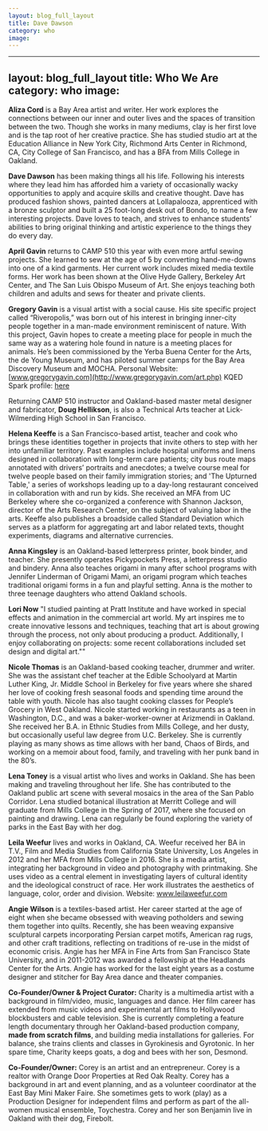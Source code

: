 ```yaml
---
layout: blog_full_layout
title: Dave Dawson
category: who
image: 
---
```


---
layout: blog_full_layout
title: Who We Are
category: who
image: 
---

**Aliza Cord** is a Bay Area artist and writer. Her work explores the connections between our inner and outer lives and the spaces of transition between the two. Though she works in many mediums, clay is her first love and is the tap root of her creative practice. She has studied studio art at the Education Alliance in New York City, Richmond Arts Center in Richmond, CA, City College of San Francisco, and has a BFA from Mills College in Oakland.

**Dave Dawson** has been making things all his life. Following his interests where they lead him has afforded him a variety of occasionally wacky opportunities to apply and acquire skills and creative thought. Dave has produced fashion shows, painted dancers at Lollapalooza, apprenticed with a bronze sculptor and built a 25 foot-long desk out of Bondo, to name a few interesting projects. Dave loves to teach, and strives to enhance students’ abilities to bring original thinking and artistic experience to the things they do every day.

**April Gavin** returns to CAMP 510 this year with even more artful sewing projects.  She learned to sew at the age of 5 by converting hand-me-downs into one of a kind garments. Her current work includes mixed media textile forms.  Her work has been shown at the Olive Hyde Gallery, Berkeley Art Center, and The San Luis Obispo Museum of Art. She enjoys teaching both children and adults and sews for theater and private clients.  

**Gregory Gavin** is a visual artist with a social cause. His site specific project called “Riveropolis,” was born out of his interest in bringing inner-city people together in a man-made environment reminiscent of nature. With this project, Gavin hopes to create a meeting place for people in much the same way as a watering hole found in nature is a meeting places for animals. He’s been commissioned by the Yerba Buena Center for the Arts, the de Young Museum, and has piloted summer camps for the Bay Area Discovery Museum and MOCHA.
Personal Website: [www.gregorygavin.com](http://www.gregorygavin.com/art.php)
KQED Spark profile: [here](http://ww2.kqed.org/spark/gregory-gavin/)

Returning CAMP 510 instructor and Oakland-based master metal designer and fabricator, **Doug Hellikson**, is also a Technical Arts teacher at Lick-Wilmerding High School in San Francisco.

**Helena Keeffe** is a San Francisco-based artist, teacher and cook who brings these identities together in projects that invite others to step with her into unfamiliar territory. Past examples include hospital uniforms and linens designed in collaboration with long-term care patients; city bus route maps annotated with drivers’ portraits and anecdotes; a twelve course meal for twelve people based on their family immigration stories; and 'The Upturned Table,' a series of workshops leading up to a day-long restaurant conceived in collaboration with and run by kids. She received an MFA from UC Berkeley where she co-organized a conference with Shannon Jackson, director of the Arts Research Center, on the subject of valuing labor in the arts. Keeffe also publishes a broadside called Standard Deviation which serves as a platform for aggregating art and labor related texts, thought experiments, diagrams and alternative currencies.

**Anna Kingsley** is an Oakland-based letterpress printer, book binder, and teacher. She presently operates Pickypockets Press, a letterpress studio and bindery. Anna also teaches origami in many after school programs with Jennifer Linderman of Origami Mami, an origami program which teaches traditional origami forms in a fun and playful setting.
Anna is the mother to three teenage daughters who attend Oakland schools.

**Lori Now** "I studied painting at Pratt Institute and have worked in special effects and animation in the commercial art world.  My art inspires me to create innovative lessons and techniques, teaching that art is about growing through the process, not only about producing a product. Additionally, I enjoy collaborating on projects: some recent collaborations included set design and digital art.""

**Nicole Thomas** is an Oakland-based cooking teacher, drummer and writer. She was the assistant chef teacher at the Edible Schoolyard at Martin Luther King, Jr. Middle School in Berkeley for five years where she shared her love of cooking fresh seasonal foods and spending time around the table with youth. Nicole has also taught cooking classes for People’s Grocery in West Oakland. Nicole started working in restaurants as a teen in Washington, D.C., and was a baker-worker-owner at Arizmendi in Oakland. She received her B.A. in Ethnic Studies from Mills College, and her dusty, but occasionally useful law degree from U.C. Berkeley. She is currently playing as many shows as time allows with her band, Chaos of Birds, and working on a memoir about food, family, and traveling with her punk band in the 80’s.

**Lena Toney** is a visual artist who lives and works in Oakland. She has been making and traveling throughout her life. She has contributed to the Oakland public art scene with several mosaics in the area of the San Pablo Corridor. Lena studied botanical illustration at Merritt College and will graduate from Mills College in the Spring of 2017, where she focused on painting and drawing. Lena can regularly be found exploring the variety of parks in the East Bay with her dog.

**Leila Weefur** lives and works in Oakland, CA. Weefur received her BA in T.V., Film and Media Studies from California State University, Los Angeles in 2012 and her MFA from Mills College in 2016. She is a media artist, integrating her background in video and photography with printmaking. She uses video as a central element in investigating layers of cultural identity and the ideological construct of race. Her work illustrates the aesthetics of language, color, order and division.
Website: www.leilaweefur.com

**Angie Wilson** is a textiles-based artist. Her career started at the age of eight when she became obsessed with weaving potholders and sewing them together into quilts. Recently, she has been weaving expansive sculptural carpets incorporating Persian carpet motifs, American rag rugs, and other craft traditions, reflecting on traditions of re-use in the midst of economic crisis. Angie has her MFA in Fine Arts from San Francisco State University, and in 2011-2012 was awarded a fellowship at the Headlands Center for the Arts. Angie has worked for the last eight years as a costume designer and stitcher for Bay Area dance and theater companies.

**Co-Founder/Owner & Project Curator:** Charity is a multimedia artist with a background in film/video, music, languages and dance. Her film career has extended from music videos and experimental art films to Hollywood blockbusters and cable television. She is currently completing a feature length documentary through her Oakland-based production company, __made from scratch films__, and building media installations for galleries. For balance, she trains clients and classes in Gyrokinesis and Gyrotonic. In her spare time, Charity keeps goats, a dog and bees with her son, Desmond.

**Co-Founder/Owner:** Corey is an artist and an entrepreneur. Corey is a realtor with Orange Door Properties at Red Oak Realty. Corey has a background in art and event planning, and as a volunteer coordinator at the East Bay Mini Maker Faire. She sometimes gets to work (play) as a Production Designer for independent films and perform as part of the all-women musical ensemble, Toychestra. Corey and her son Benjamin live in Oakland with their dog, Firebolt.